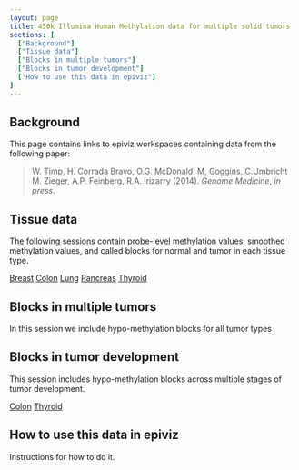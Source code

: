 ```yaml
---
layout: page
title: 450k Illumina Human Methylation data for multiple solid tumors
sections: [
  ["Background"]
  ["Tissue data"]
  ["Blocks in multiple tumors"]
  ["Blocks in tumor development"]
  ["How to use this data in epiviz"]
]
---
```


## Background

This page contains links to epiviz workspaces containing data from
the following paper:

> W. Timp, H. Corrada Bravo, O.G. McDonald, M. Goggins, C.Umbricht
> M. Zieger, A.P. Feinberg, R.A. Irizarry (2014). *Genome Medicine*,
> *in press*.

## Tissue data

The following sessions contain probe-level methylation values,
smoothed methylation values, and called blocks for normal
and tumor in each tissue type.

[Breast](http://epiviz.cbcb.umd.edu/?ws=...)
[Colon](http://epiviz.cbcb.umd.edu/?ws=...)
[Lung](http://epiviz.cbcb.umd.edu/?ws=...)
[Pancreas](http://epiviz.cbcb.umd.edu/?ws=...)
[Thyroid](http://epiviz.cbcb.umd.edu/?ws=...)

## Blocks in multiple tumors

In this session we include hypo-methylation blocks for all tumor types

[](http://epiviz.cbcb.umd.edu/?ws=...)

## Blocks in tumor development

This session includes hypo-methylation blocks across multiple 
stages of tumor development.

[Colon](http://epiviz.cbcb.umd.edu/?ws=...)
[Thyroid](http://epiviz.cbcb.umd.edu/?ws=...)

## How to use this data in epiviz

Instructions for how to do it.
